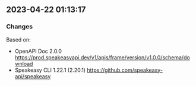 

## 2023-04-22 01:13:17
### Changes
Based on:
- OpenAPI Doc 2.0.0 https://prod.speakeasyapi.dev/v1/apis/frame/version/v1.0.0/schema/download
- Speakeasy CLI 1.22.1 (2.20.1) https://github.com/speakeasy-api/speakeasy